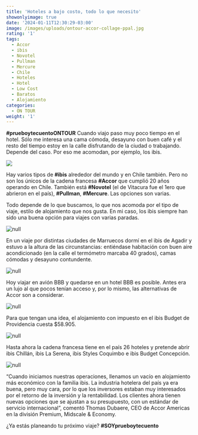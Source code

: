 ```yaml
---
title: 'Hoteles a bajo costo, todo lo que necesito'
showonlyimage: true
date: '2024-01-11T12:30:29-03:00'
image: /images/uploads/ontour-accor-collage-ppal.jpg
rating: '1'
tags:
  - Accor
  - ibis
  - Novotel
  - Pullman
  - Mercure
  - Chile
  - Hoteles
  - Hotel
  - Low Cost
  - Baratos
  - Alojamiento
categories:
  - ON TOUR
weight: '1'
---
```

**\#prueboytecuentoONTOUR** Cuando viajo paso muy poco tiempo en el hotel. Sólo me interesa una cama cómoda, desayuno con buen café y el resto del tiempo estoy en la calle disfrutando de la ciudad o trabajando. Depende del caso. Por eso me acomodan, por ejemplo, los ibis.

<!--more-->

![](/images/uploads/ontour-accor-collage-ppal.jpg)

Hay varios tipos de **\#ibis** alrededor del mundo y en Chile también. Pero no son los únicos de la cadena francesa **\#Accor** que cumplió 20 años operando en Chile. También está **\#Novotel** (el de Vitacura fue el 1ero que abrieron en el país), **\#Pullman**, **\#Mercure**. Las opciones son varias.

Todo depende de lo que buscamos, lo que nos acomoda por el tipo de viaje, estilo de alojamiento que nos gusta. En mi caso, los ibis siempre han sido una buena opción para viajes con varias paradas.

![null](/images/uploads/ontour-accor-mercure.jpg)

En un viaje por distintas ciudades de Marruecos dormí en el ibis de Agadir y estuvo a la altura de las circunstancias: entiéndase habitación con buen aire acondicionado (en la calle el termómetro marcaba 40 grados), camas cómodas y desayuno contundente. 

![null](/images/uploads/ontour-accor-ibis-pieza.jpg)

Hoy viajar en avión BBB y quedarse en un hotel BBB es posible. Antes era un lujo al que pocos tenían acceso y, por lo mismo, las alternativas de Accor son a considerar.

![null](/images/uploads/ontour-accor-ibis-comedor.jpg)

Para que tengan una idea, el alojamiento con impuesto en el ibis Budget de Providencia cuesta $58.905.

![null](/images/uploads/ontour-accor-novotel-pieza.jpg)

Hasta ahora la cadena francesa tiene en el país 26 hoteles y pretende abrir ibis Chillán, ibis La Serena, ibis Styles Coquimbo e ibis Budget Concepción. 

![null](/images/uploads/ontour-accor-mercure-piscina.jpg)

“Cuando iniciamos nuestras operaciones, llenamos un vacío en alojamiento más económico con la familia ibis. La industria hotelera del país ya era buena, pero muy cara, por lo que los inversores estaban muy interesados por el retorno de la inversión y la rentabilidad. Los clientes ahora tienen nuevas opciones que se ajustan a su presupuesto, con un estándar de servicio internacional”, comentó Thomas Dubaere, CEO de Accor Americas en la división Premium, Midscale & Economy. 

¿Ya estás planeando tu próximo viaje? **\#SOYprueboytecuento**
